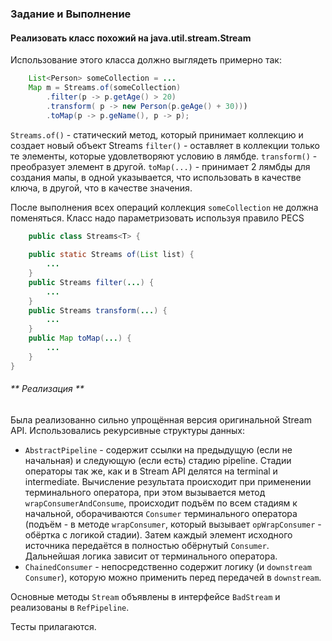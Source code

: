 ### Задание и Выполнение

#### Реализовать класс похожий на java.util.stream.Stream
Использование этого класса должно выглядеть примерно так:
```java
    List<Person> someCollection = ...
    Map m = Streams.of(someCollection)
        .filter(p -> p.getAge() > 20)
        .transform( p -> new Person(p.geAge() + 30)))
        .toMap(p -> p.geName(), p -> p);
```

`Streams.of()` - статический метод, который принимает коллекцию и создает новый объект Streams
`filter()` - оставляет в коллекции только те элементы, которые удовлетворяют условию в лямбде.
`transform()` - преобразует элемент в другой.
`toMap(...)` - принимает 2 лямбды для создания мапы, в одной указывается, что использовать в качестве
ключа, в другой, что в качестве значения.

После выполнения всех операций коллекция `someCollection` не должна поменяться.
Класс надо параметризовать используя правило PECS

```java
    public class Streams<T> {
    
    public static Streams of(List list) {
        ...
    }
    public Streams filter(...) {
        ...
    }
    public Streams transform(...) {
        ...
    }
    public Map toMap(...) {
        ...
    }
}
```

###### ** Реализация **
Была реализованно сильно упрощённая версия оригинальной Stream API.
Использовались рекурсивные структуры данных:
* `AbstractPipeline` - содержит ссылки на предыдущую (если не начальная) 
и следующую (если есть) стадию pipeline. Стадии операторы так же, как и в Stream API делятся на
terminal и intermediate. Вычисление результата происходит при применении терминального оператора,
при этом вызывается метод `wrapConsumerAndConsume`, происходит подъём по всем стадиям к начальной,
оборачиваются `Consumer` терминального оператора (подъём - в методе `wrapConsumer`,
который вызывает `opWrapConsumer` - обёртка с логикой стадии). Затем каждый элемент
исходного источника передаётся в полностью обёрнутый `Consumer`. Дальнейшая логика зависит от терминального оператора.
* `ChainedConsumer` - непосредственно содержит логику (и `downstream` `Consumer`), которую можно применить перед передачей в `downstream`.

Основные методы `Stream` объявлены в интерфейсе `BadStream` и реализованы в `RefPipeline`. 

Тесты прилагаются.